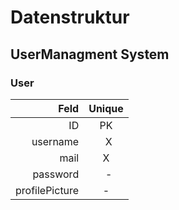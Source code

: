 # Datenstruktur

## UserManagment System

### User
| Feld           | Unique |
|---------------:|:------:|
|  ID            |   PK   |
| username       |   X    |
| mail           |   X    |
| password       |   -    |
| profilePicture |   -    |
